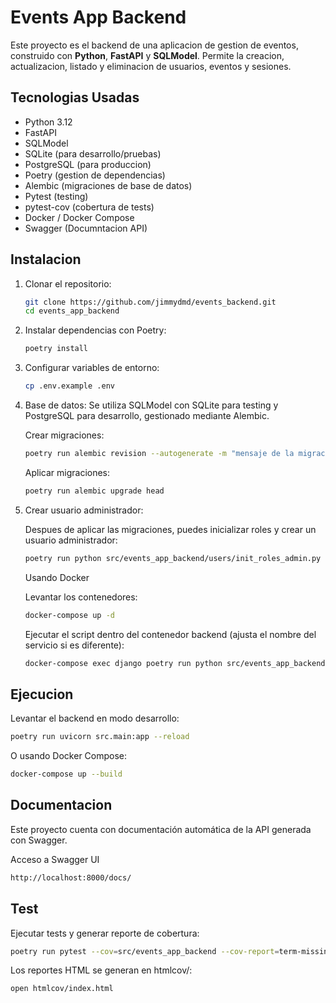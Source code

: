 # Events App Backend

Este proyecto es el backend de una aplicacion de gestion de eventos, construido con **Python**, **FastAPI** y **SQLModel**. Permite la creacion, actualizacion, listado y eliminacion de usuarios, eventos y sesiones.

## Tecnologias Usadas

- Python 3.12
- FastAPI
- SQLModel
- SQLite (para desarrollo/pruebas)
- PostgreSQL (para produccion)
- Poetry (gestion de dependencias)
- Alembic (migraciones de base de datos)
- Pytest (testing)
- pytest-cov (cobertura de tests)
- Docker / Docker Compose
- Swagger (Documntacion API)

## Instalacion

1. Clonar el repositorio:

    ```bash
    git clone https://github.com/jimmydmd/events_backend.git
    cd events_app_backend
    ```

2. Instalar dependencias con Poetry:

    ```bash
    poetry install
    ```

3. Configurar variables de entorno:

    ```bash
    cp .env.example .env
    ```

4. Base de datos: Se utiliza SQLModel con SQLite para testing y PostgreSQL para desarrollo, gestionado mediante Alembic. 

    Crear migraciones:

    ```bash
    poetry run alembic revision --autogenerate -m "mensaje de la migracion"
    ```

    Aplicar migraciones:

    ```bash
    poetry run alembic upgrade head
    ```

5. Crear usuario administrador:

    Despues de aplicar las migraciones, puedes inicializar roles y crear un usuario administrador:

    ```bash
    poetry run python src/events_app_backend/users/init_roles_admin.py
    ```

    Usando Docker

    Levantar los contenedores:
    ```bash
    docker-compose up -d
    ```

    Ejecutar el script dentro del contenedor backend (ajusta el nombre del servicio si es diferente):
    ```bash
    docker-compose exec django poetry run python src/events_app_backend/users/init_roles_admin.py
    ```

## Ejecucion

Levantar el backend en modo desarrollo:

```bash
poetry run uvicorn src.main:app --reload
```

O usando Docker Compose:

```bash
docker-compose up --build
```

## Documentacion

Este proyecto cuenta con documentación automática de la API generada con Swagger.

Acceso a Swagger UI

```bash
http://localhost:8000/docs/
```

## Test

Ejecutar tests y generar reporte de cobertura:

```bash
poetry run pytest --cov=src/events_app_backend --cov-report=term-missing
```

Los reportes HTML se generan en htmlcov/:
```bash
open htmlcov/index.html
```